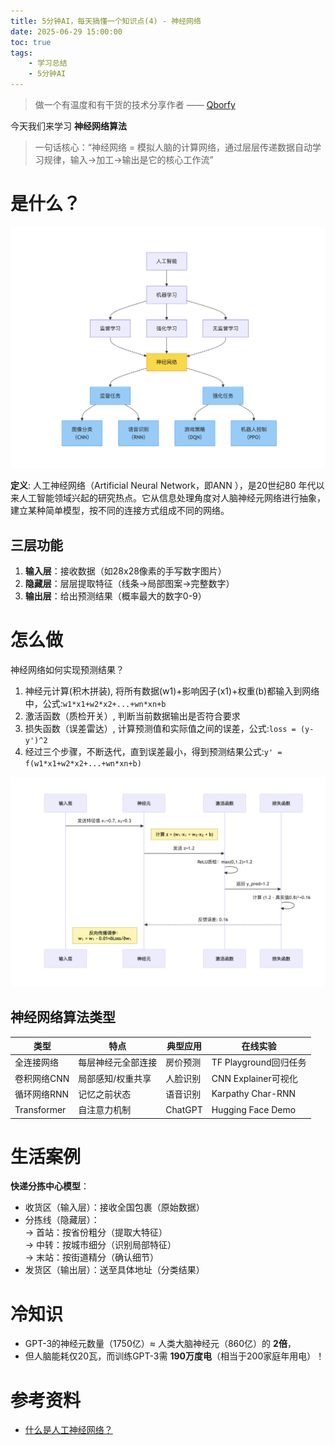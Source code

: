 ```yaml
---
title: 5分钟AI，每天搞懂一个知识点(4) - 神经网络
date: 2025-06-29 15:00:00
toc: true
tags:
    - 学习总结
    - 5分钟AI
---
```


> 做一个有温度和有干货的技术分享作者 —— [Qborfy](https://qborfy.com)


今天我们来学习 **神经网络算法**

> 一句话核心：“神经网络 = 模拟人脑的计算网络，通过层层传递数据自动学习规律，​​输入→加工→输出​​是它的核心工作流”

<!-- more -->

# 是什么？

![](/assets/img/ailearn/daily/04/1.png)

**定义**: 人工神经网络（Artificial Neural Network，即ANN ），是20世纪80 年代以来人工智能领域兴起的研究热点。它从信息处理角度对人脑神经元网络进行抽象， 建立某种简单模型，按不同的连接方式组成不同的网络。

## 三层功能

1. **输入层**：接收数据（如28x28像素的手写数字图片）  
2. **隐藏层**：层层提取特征（线条→局部图案→完整数字）  
3. **输出层**：给出预测结果（概率最大的数字0-9）  

# 怎么做

神经网络如何实现预测结果？

1. 神经元计算(积木拼装), 将所有数据(w1)+影响因子(x1)+权重(b)都输入到网络中，公式:`w1*x1+w2*x2+...+wn*xn+b`
2. 激活函数（质检开关）​, 判断当前数据输出是否符合要求
3. ​​损失函数（误差雷达）​, 计算预测值和实际值之间的误差，公式:`loss = (y-y')^2`
4. 经过三个步骤，不断迭代，直到误差最小，得到预测结果公式:`y' = f(w1*x1+w2*x2+...+wn*xn+b)`

![](/assets/img/ailearn/daily/04/2.png)

## 神经网络算法类型

| **类型**       | 特点                  | 典型应用               | 在线实验              |
|----------------|-----------------------|------------------------|------------------------|
| 全连接网络     | 每层神经元全部连接    | 房价预测               | TF Playground回归任务  |
| 卷积网络CNN    | 局部感知/权重共享     | 人脸识别               | CNN Explainer可视化    |
| 循环网络RNN    | 记忆之前状态          | 语音识别               | Karpathy Char-RNN      |
| Transformer    | 自注意力机制          | ChatGPT                | Hugging Face Demo      |

# 生活案例

**快递分拣中心模型**：  
- 收货区（输入层）：接收全国包裹（原始数据）  
- 分拣线（隐藏层）：  
  → 首站：按省份粗分（提取大特征）  
  → 中转：按城市细分（识别局部特征）  
  → 末站：按街道精分（确认细节）  
- 发货区（输出层）：送至具体地址（分类结果） 

# 冷知识

- GPT-3的神经元数量（1750亿）≈ 人类大脑神经元（860亿）的 **2倍**，  
- 但人脑能耗仅20瓦，而训练GPT-3需 **190万度电**（相当于200家庭年用电）！

# 参考资料

- [什么是人工神经网络？](http://easyai.tech/ai-definition/ann//)